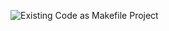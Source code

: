 


![Existing Code as Makefile Project](https://user-images.githubusercontent.com/52567674/61786202-da358e80-ae15-11e9-89ff-edb318674e69.jpg)
